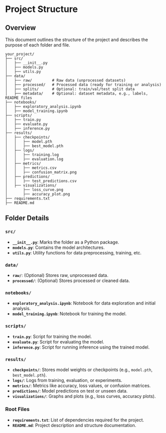 
# Project Structure

## Overview
This document outlines the structure of the project and describes the purpose of each folder and file.

```
your_project/
├── src/
│   ├── __init__.py
│   ├── models.py
│   ├── utils.py
├── data/
│   ├── raw/         # Raw data (unprocessed datasets)
│   ├── processed/   # Processed data (ready for training or analysis)
│   ├── splits/      # Optional: train/val/test split data
│   ├── metadata/    # Optional: dataset metadata, e.g., labels, README files
├── notebooks/
│   ├── exploratory_analysis.ipynb
│   ├── model_training.ipynb
├── scripts/
│   ├── train.py
│   ├── evaluate.py
│   ├── inference.py
├── results/
│   ├── checkpoints/
│   │   ├── model.pth
│   │   ├── best_model.pth
│   ├── logs/
│   │   ├── training.log
│   │   ├── evaluation.log
│   ├── metrics/
│   │   ├── metrics.csv
│   │   ├── confusion_matrix.png
│   ├── predictions/
│   │   ├── test_predictions.csv
│   ├── visualizations/
│       ├── loss_curve.png
│       ├── accuracy_plot.png
├── requirements.txt
├── README.md

```

## Folder Details

### `src/`
- **`__init__.py`**: Marks the folder as a Python package.
- **`models.py`**: Contains the model architectures.
- **`utils.py`**: Utility functions for data preprocessing, training, etc.

### `data/`
- **`raw/`**: (Optional) Stores raw, unprocessed data.
- **`processed/`**: (Optional) Stores processed or cleaned data.

### `notebooks/`
- **`exploratory_analysis.ipynb`**: Notebook for data exploration and initial analysis.
- **`model_training.ipynb`**: Notebook for training the model.

### `scripts/`
- **`train.py`**: Script for training the model.
- **`evaluate.py`**: Script for evaluating the model.
- **`inference.py`**: Script for running inference using the trained model.

### `results/`
- **`checkpoints/`**: Stores model weights or checkpoints (e.g., `model.pth`, `best_model.pth`).
- **`logs/`**: Logs from training, evaluation, or experiments.
- **`metrics/`**: Metrics like accuracy, loss values, or confusion matrices.
- **`predictions/`**: Model predictions on test or unseen data.
- **`visualizations/`**: Graphs and plots (e.g., loss curves, accuracy plots).

### Root Files
- **`requirements.txt`**: List of dependencies required for the project.
- **`README.md`**: Project description and structure documentation.
